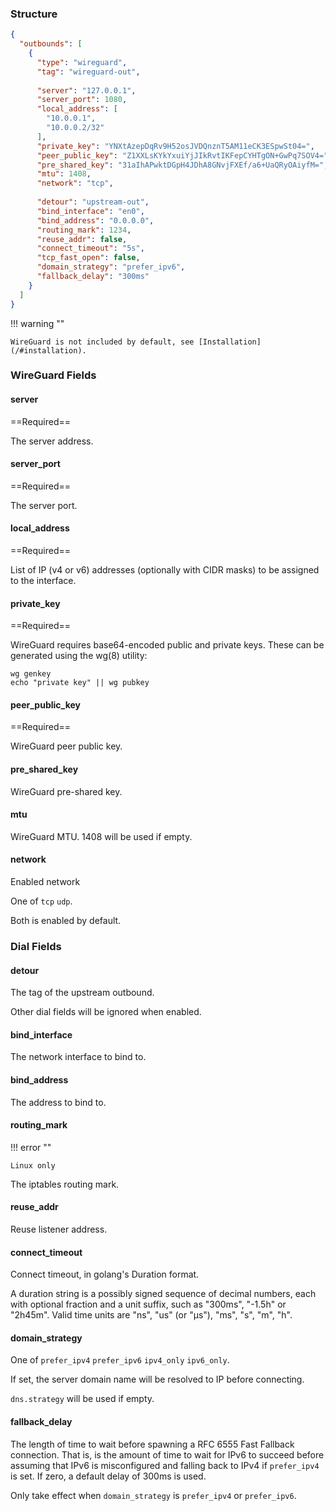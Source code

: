 ### Structure

```json
{
  "outbounds": [
    {
      "type": "wireguard",
      "tag": "wireguard-out",
      
      "server": "127.0.0.1",
      "server_port": 1080,
      "local_address": [
        "10.0.0.1",
        "10.0.0.2/32"
      ],
      "private_key": "YNXtAzepDqRv9H52osJVDQnznT5AM11eCK3ESpwSt04=",
      "peer_public_key": "Z1XXLsKYkYxuiYjJIkRvtIKFepCYHTgON+GwPq7SOV4=",
      "pre_shared_key": "31aIhAPwktDGpH4JDhA8GNvjFXEf/a6+UaQRyOAiyfM=",
      "mtu": 1408,
      "network": "tcp",
      
      "detour": "upstream-out",
      "bind_interface": "en0",
      "bind_address": "0.0.0.0",
      "routing_mark": 1234,
      "reuse_addr": false,
      "connect_timeout": "5s",
      "tcp_fast_open": false,
      "domain_strategy": "prefer_ipv6",
      "fallback_delay": "300ms"
    }
  ]
}
```

!!! warning ""

    WireGuard is not included by default, see [Installation](/#installation).

### WireGuard Fields

#### server

==Required==

The server address.

#### server_port

==Required==

The server port.

#### local_address

==Required==

List of IP (v4 or v6) addresses (optionally with CIDR masks) to be assigned to the interface.

#### private_key

==Required==

WireGuard requires base64-encoded public and private keys. These can be generated using the wg(8) utility:

```shell
wg genkey
echo "private key" || wg pubkey
```

#### peer_public_key

==Required==

WireGuard peer public key.

#### pre_shared_key

WireGuard pre-shared key.

#### mtu

WireGuard MTU. 1408 will be used if empty.

#### network

Enabled network

One of `tcp` `udp`.

Both is enabled by default.

### Dial Fields

#### detour

The tag of the upstream outbound.

Other dial fields will be ignored when enabled.

#### bind_interface

The network interface to bind to.

#### bind_address

The address to bind to.

#### routing_mark

!!! error ""

    Linux only

The iptables routing mark.

#### reuse_addr

Reuse listener address.

#### connect_timeout

Connect timeout, in golang's Duration format.

A duration string is a possibly signed sequence of
decimal numbers, each with optional fraction and a unit suffix,
such as "300ms", "-1.5h" or "2h45m".
Valid time units are "ns", "us" (or "µs"), "ms", "s", "m", "h".

#### domain_strategy

One of `prefer_ipv4` `prefer_ipv6` `ipv4_only` `ipv6_only`.

If set, the server domain name will be resolved to IP before connecting.

`dns.strategy` will be used if empty.

#### fallback_delay

The length of time to wait before spawning a RFC 6555 Fast Fallback connection.
That is, is the amount of time to wait for IPv6 to succeed before assuming
that IPv6 is misconfigured and falling back to IPv4 if `prefer_ipv4` is set.
If zero, a default delay of 300ms is used.

Only take effect when `domain_strategy` is `prefer_ipv4` or `prefer_ipv6`.